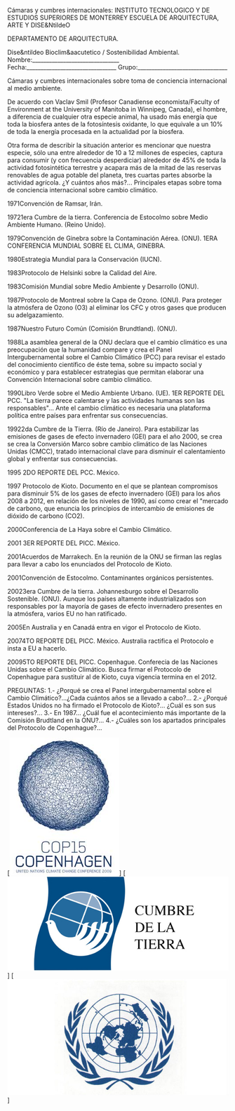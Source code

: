 
 Cámaras y cumbres internacionales:
INSTITUTO TECNOLOGICO Y DE ESTUDIOS SUPERIORES DE MONTERREY 
ESCUELA DE ARQUITECTURA, ARTE Y DISE&NtildeO 

DEPARTAMENTO DE ARQUITECTURA.

Dise&ntildeo Bioclim&aacutetico / Sostenibilidad Ambiental.
Nombre:_______________________________ 
Fecha:________________________________ 
Grupo:________________________________ 


Cámaras y cumbres internacionales sobre toma de conciencia internacional al medio ambiente. 

De acuerdo con Vaclav Smil (Profesor Canadiense economista/Faculty of Environment at the University of Manitoba in Winnipeg, Canada), el hombre, a diferencia de cualquier otra especie animal, ha usado más energía que toda la biosfera antes de la fotosíntesis oxidante, lo que equivale a un 10% de toda la energía procesada en la actualidad por la biosfera. 

Otra forma de describir la situación anterior es mencionar que nuestra especie, sólo una entre alrededor de 10 a 12 millones de especies, captura para consumir (y con frecuencia desperdiciar) alrededor de 45% de toda la actividad fotosintética terrestre y acapara más de la mitad de las reservas renovables de agua potable del planeta, tres cuartas partes absorbe la actividad agrícola. 
¿Y cuántos años más?... 
Principales etapas sobre toma de conciencia internacional sobre cambio climático.


1971Convención de Ramsar, Irán. 

19721era Cumbre de la tierra. Conferencia de Estocolmo sobre Medio Ambiente Humano. (Reino Unido).

1979Convención de Ginebra sobre la Contaminación Aérea. (ONU). 1ERA CONFERENCIA MUNDIAL SOBRE EL CLIMA, GINEBRA. 

1980Estrategia Mundial para la Conservación (IUCN). 

1983Protocolo de Helsinki sobre la Calidad del Aire. 

1983Comisión Mundial sobre Medio Ambiente y Desarrollo (ONU).

1987Protocolo de Montreal sobre la Capa de Ozono. (ONU). Para proteger la atmósfera de Ozono (O3) al eliminar los CFC y otros gases que producen su adelgazamiento. 

1987Nuestro Futuro Común (Comisión Brundtland). (ONU).

1988La asamblea general de la ONU declara que el cambio climático es una preocupación que la humanidad compare y crea el Panel Intergubernamental sobre el Cambio Climático (PCC) para revisar el estado del conocimiento científico de éste tema, sobre su impacto social y económico y para establecer estrategias que permitan elaborar una Convención Internacional sobre cambio climático. 

1990Libro Verde sobre el Medio Ambiente Urbano. (UE). 1ER REPORTE DEL PCC. "La tierra parece calentarse y las actividades humanas son las responsables"… Ante el cambio climático es necesaria una plataforma política entre países para enfrentar sus consecuencias. 

19922da Cumbre de la Tierra. (Río de Janeiro). Para estabilizar las emisiones de gases de efecto invernadero (GEI) para el año 2000, se crea se crea la Conversión Marco sobre cambio climático de las Naciones Unidas (CMCC), tratado internacional clave para disminuir el calentamiento global y enfrentar sus consecuencias. 

1995 2DO REPORTE DEL PCC. México.

1997 Protocolo de Kioto. Documento en el que se plantean compromisos para disminuir 5% de los gases de efecto invernadero (GEI) para los años 2008 a 2012, en relación de los niveles de 1990, así como crear el "mercado de carbono, que enuncia los principios de intercambio de emisiones de dióxido de carbono (CO2).

2000Conferencia de La Haya sobre el Cambio Climático.

2001 3ER REPORTE DEL PICC. México. 

2001Acuerdos de Marrakech. En la reunión de la ONU se firman las reglas para llevar a cabo los enunciados del Protocolo de Kioto. 

2001Convención de Estocolmo. Contaminantes orgánicos persistentes. 

20023era Cumbre de la tierra. Johannesburgo sobre el Desarrollo Sostenible. (ONU). Aunque los países altamente industrializados son responsables por la mayoría de gases de efecto invernadero presentes en la atmósfera, varios EU no han ratificado. 

2005En Australia y en Canadá entra en vigor el Protocolo de Kioto.

20074TO REPORTE DEL PICC. México. Australia ractifica el Protocolo e insta a EU a hacerlo. 

20095TO REPORTE DEL PICC. Copenhague. Conferecia de las Naciones Unidas sobre el Cambio Climático. Busca firmar el Protocolo de Copenhague para sustituir al de Kioto, cuya vigencia termina en el 2012. 



PREGUNTAS: 
1.- ¿Porqué se crea el Panel intergubernamental sobre el Cambio Climático?...¿Cada cuántos años se a llevado a cabo?... 
2.- ¿Porqué Estados Unidos no ha firmado el Protocolo de Kioto?... ¿Cuál es son sus intereses?... 
3.- En 1987... ¿Cuál fue el acontecimiento más importante de la Comisión Brudtland en la ONU?... 
4.- ¿Cuáles son los apartados principales del Protocolo de Copenhague?... 






[![](pug_files/content/M1.7/Cumbre.2.jpg)]
[![](pug_files/content/M1.7/Cumbre.1.jpg)]
[![](pug_files/content/M1.7/Cumbre.3.jpg)]
